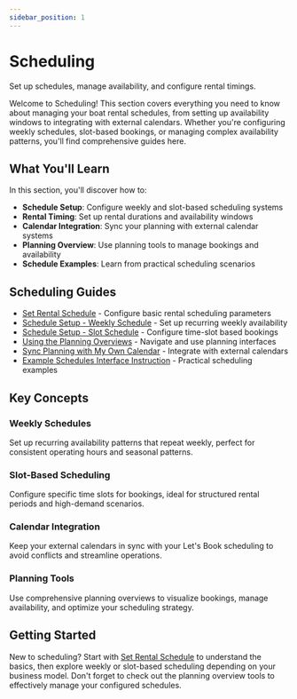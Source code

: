 ```yaml
---
sidebar_position: 1
---
```


# Scheduling

Set up schedules, manage availability, and configure rental timings.

Welcome to Scheduling! This section covers everything you need to know about managing your boat rental schedules, from setting up availability windows to integrating with external calendars. Whether you're configuring weekly schedules, slot-based bookings, or managing complex availability patterns, you'll find comprehensive guides here.

## What You'll Learn

In this section, you'll discover how to:

- **Schedule Setup**: Configure weekly and slot-based scheduling systems
- **Rental Timing**: Set up rental durations and availability windows
- **Calendar Integration**: Sync your planning with external calendar systems
- **Planning Overview**: Use planning tools to manage bookings and availability
- **Schedule Examples**: Learn from practical scheduling scenarios

## Scheduling Guides

- [Set Rental Schedule](./set-rental-schedule.md) - Configure basic rental scheduling parameters
- [Schedule Setup - Weekly Schedule](./schedule-setup-weekly-schedule.md) - Set up recurring weekly availability
- [Schedule Setup - Slot Schedule](./schedule-setup-slot-schedule.md) - Configure time-slot based bookings
- [Using the Planning Overviews](./using-the-planning-overviews.md) - Navigate and use planning interfaces
- [Sync Planning with My Own Calendar](./sync-planning-with-my-own-calendar.md) - Integrate with external calendars
- [Example Schedules Interface Instruction](./example-schedules-interface-instruction.md) - Practical scheduling examples

## Key Concepts

### Weekly Schedules
Set up recurring availability patterns that repeat weekly, perfect for consistent operating hours and seasonal patterns.

### Slot-Based Scheduling
Configure specific time slots for bookings, ideal for structured rental periods and high-demand scenarios.

### Calendar Integration
Keep your external calendars in sync with your Let's Book scheduling to avoid conflicts and streamline operations.

### Planning Tools
Use comprehensive planning overviews to visualize bookings, manage availability, and optimize your scheduling strategy.

## Getting Started

New to scheduling? Start with [Set Rental Schedule](./set-rental-schedule.md) to understand the basics, then explore weekly or slot-based scheduling depending on your business model. Don't forget to check out the planning overview tools to effectively manage your configured schedules.
